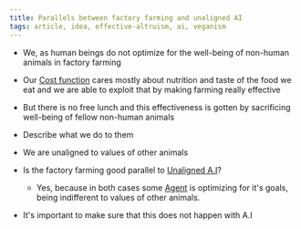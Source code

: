 ```yaml
---
title: Parallels between factory farming and unaligned AI
tags: article, idea, effective-altruism, ai, veganism
---
```


* We, as human beings do not optimize for the well-being of non-human animals in factory farming
* Our [Cost function](None) cares mostly about nutrition and taste of the food we eat and we are able to exploit that by making farming really effective
* But there is no free lunch and this effectiveness is gotten by sacrificing well-being of fellow non-human animals
* Describe what we do to them
* We are unaligned to values of other animals

* Is the factory farming good parallel to [Unaligned A.I](None)? 
	* Yes, because in both cases some [Agent](None) is optimizing for it's goals, being indifferent to values of other animals.
* It's important to make sure that this does not happen with A.I